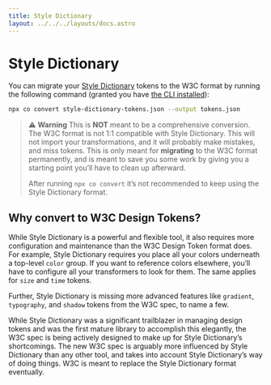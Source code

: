 ```yaml
---
title: Style Dictionary
layout: ../../../layouts/docs.astro
---
```


# Style Dictionary

You can migrate your <a href="https://amzn.github.io/style-dictionary" target="_blank" rel="noopener noreferrer">Style Dictionary</a> tokens to the W3C format by running the following command (granted you have [the CLI installed](/docs/reference/cli)):

```bash
npx co convert style-dictionary-tokens.json --output tokens.json
```

> ⚠️ **Warning**
> This is **NOT** meant to be a comprehensive conversion. The W3C format is not 1:1 compatible with Style Dictionary. This will not import your transformations, and it will probably make mistakes, and miss tokens. This is only meant for **migrating** to the W3C format permanently, and is meant to save you some work by giving you a starting point you’ll have to clean up afterward.
>
> After running `npx co convert` it’s not recommended to keep using the Style Dictionary format.

## Why convert to W3C Design Tokens?

While Style Dictionary is a powerful and flexible tool, it also requires more configuration and maintenance than the W3C Design Token format does. For example, Style Dictionary requires you place all your colors underneath a top-level `color` group. If you want to reference colors elsewhere, you’ll have to configure all your transformers to look for them. The same applies for `size` and `time` tokens.

Further, Style Dictionary is missing more advanced features like `gradient`, `typography`, and `shadow` tokens from the W3C spec, to name a few.

While Style Dictionary was a significant trailblazer in managing design tokens and was the first mature library to accomplish this elegantly, the W3C spec is being actively designed to make up for Style Dictionary’s shortcomings. The new W3C spec is arguably more influenced by Style Dictionary than any other tool, and takes into account Style Dictionary’s way of doing things. W3C is meant to replace the Style Dictionary format eventually.
